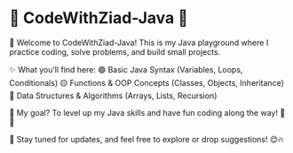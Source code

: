 # 🚀 CodeWithZiad-Java 🎯


👋 Welcome to CodeWithZiad-Java! This is my Java playground where I practice coding, solve problems, and build small projects.

✨ What you’ll find here:
🟢 Basic Java Syntax (Variables, Loops, Conditionals)
🟡 Functions & OOP Concepts (Classes, Objects, Inheritance)
🔵 Data Structures & Algorithms (Arrays, Lists, Recursion)

🎯 My goal? To level up my Java skills and have fun coding along the way! 🚀💡

📌 Stay tuned for updates, and feel free to explore or drop suggestions! 😊🔥
